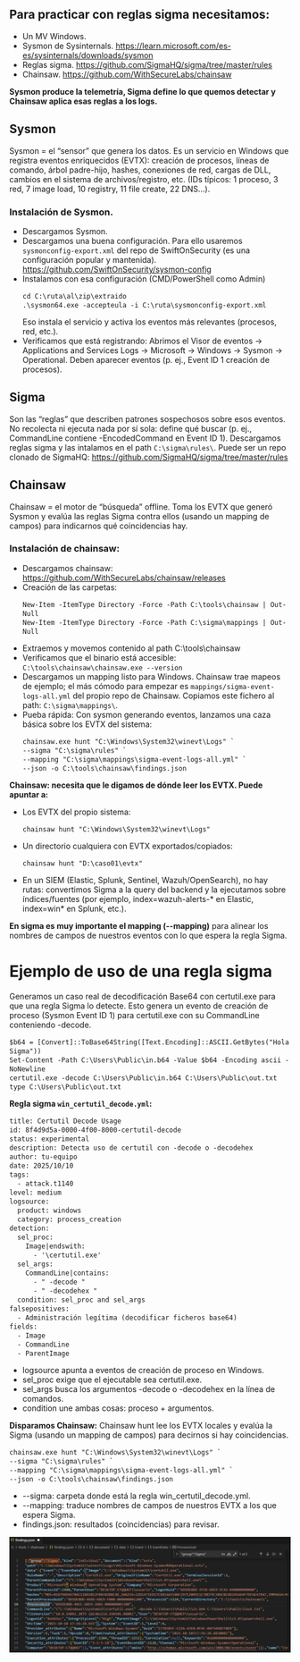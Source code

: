 ## Para practicar con reglas sigma necesitamos:
- Un MV Windows.
- Sysmon de Sysinternals. https://learn.microsoft.com/es-es/sysinternals/downloads/sysmon
- Reglas sigma. https://github.com/SigmaHQ/sigma/tree/master/rules
- Chainsaw. https://github.com/WithSecureLabs/chainsaw

**Sysmon produce la telemetría, Sigma define lo que quemos detectar y Chainsaw aplica esas reglas a los logs.**

## Sysmon
Sysmon = el “sensor” que genera los datos.
Es un servicio en Windows que registra eventos enriquecidos (EVTX): creación de procesos, líneas de comando, árbol padre-hijo, hashes, conexiones de red, cargas de DLL, cambios en el sistema de archivos/registro, etc. (IDs típicos: 1 proceso, 3 red, 7 image load, 10 registry, 11 file create, 22 DNS…).

### Instalación de Sysmon.
- Descargamos Sysmon.
- Descargamos una buena configuración. Para ello usaremos `sysmonconfig-export.xml` del repo de SwiftOnSecurity (es una configuración popular y mantenida). https://github.com/SwiftOnSecurity/sysmon-config
- Instalamos con esa configuración (CMD/PowerShell como Admin)
  ```
  cd C:\ruta\al\zip\extraido
  .\sysmon64.exe -accepteula -i C:\ruta\sysmonconfig-export.xml
  ```
  Eso instala el servicio y activa los eventos más relevantes (procesos, red, etc.). 
- Verificamos que está registrando: Abrimos el Visor de eventos → Applications and Services Logs → Microsoft → Windows → Sysmon → Operational. Deben aparecer eventos (p. ej., Event ID 1 creación de procesos).

## Sigma
Son las “reglas” que describen patrones sospechosos sobre esos eventos. No recolecta ni ejecuta nada por sí sola: define qué buscar (p. ej., CommandLine contiene -EncodedCommand en Event ID 1).
Descargamos reglas sigma y las intalamos en el path `C:\sigma\rules\`. Puede ser un repo clonado de SigmaHQ: https://github.com/SigmaHQ/sigma/tree/master/rules

## Chainsaw
Chainsaw = el motor de “búsqueda” offline. Toma los EVTX que generó Sysmon y evalúa las reglas Sigma contra ellos (usando un mapping de campos) para indicarnos qué coincidencias hay.

### Instalación de chainsaw:
- Descargamos chainsaw: https://github.com/WithSecureLabs/chainsaw/releases
- Creación de las carpetas:
  ```
  New-Item -ItemType Directory -Force -Path C:\tools\chainsaw | Out-Null
  New-Item -ItemType Directory -Force -Path C:\sigma\mappings | Out-Null
  ```
- Extraemos y movemos contenido al path C:\tools\chainsaw
- Verificamos que el binario está accesible: `C:\tools\chainsaw\chainsaw.exe --version`
- Descargamos un mapping listo para Windows. Chainsaw trae mapeos de ejemplo; el más cómodo para empezar es `mappings/sigma-event-logs-all.yml` del propio repo de Chainsaw. Copiamos este fichero al path: `C:\sigma\mappings\`.
- Pueba rápida: Con sysmon generando eventos, lanzamos una caza básica sobre los EVTX del sistema:
  ```
  chainsaw.exe hunt "C:\Windows\System32\winevt\Logs" `
  --sigma "C:\sigma\rules" `
  --mapping "C:\sigma\mappings\sigma-event-logs-all.yml" `
  --json -o C:\tools\chainsaw\findings.json
  ```

**Chainsaw: necesita que le digamos de dónde leer los EVTX. Puede apuntar a:**
- Los EVTX del propio sistema:
  ```
  chainsaw hunt "C:\Windows\System32\winevt\Logs"
  ```
- Un directorio cualquiera con EVTX exportados/copiados:
  ```
  chainsaw hunt "D:\caso01\evtx" 
  ```
- En un SIEM (Elastic, Splunk, Sentinel, Wazuh/OpenSearch), no hay rutas: convertimos Sigma a la query del backend y la ejecutamos sobre índices/fuentes (por ejemplo, index=wazuh-alerts-* en Elastic, index=win* en Splunk, etc.).


**En sigma es muy importante el mapping (--mapping)** para alinear los nombres de campos de nuestros eventos con lo que espera la regla Sigma.


# Ejemplo de uso de una regla sigma
Generamos un caso real de decodificación Base64 con certutil.exe para que una regla Sigma lo detecte. Esto genera un evento de creación de proceso (Sysmon Event ID 1) para certutil.exe con su CommandLine conteniendo -decode.
```
$b64 = [Convert]::ToBase64String([Text.Encoding]::ASCII.GetBytes("Hola Sigma"))
Set-Content -Path C:\Users\Public\in.b64 -Value $b64 -Encoding ascii -NoNewline
certutil.exe -decode C:\Users\Public\in.b64 C:\Users\Public\out.txt
type C:\Users\Public\out.txt
```

**Regla sigma `win_certutil_decode.yml`:**
```
title: Certutil Decode Usage
id: 8f4d9d5a-0000-4f00-8000-certutil-decode
status: experimental
description: Detecta uso de certutil con -decode o -decodehex
author: tu-equipo
date: 2025/10/10
tags:
  - attack.t1140
level: medium
logsource:
  product: windows
  category: process_creation
detection:
  sel_proc:
    Image|endswith:
      - '\certutil.exe'
  sel_args:
    CommandLine|contains:
      - " -decode "
      - " -decodehex "
  condition: sel_proc and sel_args
falsepositives:
  - Administración legítima (decodificar ficheros base64)
fields:
  - Image
  - CommandLine
  - ParentImage
```
- logsource apunta a eventos de creación de proceso en Windows.
- sel_proc exige que el ejecutable sea certutil.exe.
- sel_args busca los argumentos -decode o -decodehex en la línea de comandos.
- condition une ambas cosas: proceso + argumentos.


**Disparamos Chainsaw:**
Chainsaw hunt lee los EVTX locales y evalúa la Sigma (usando un mapping de campos) para decirnos si hay coincidencias.
```
chainsaw.exe hunt "C:\Windows\System32\winevt\Logs" `
--sigma "C:\sigma\rules" `
--mapping "C:\sigma\mappings\sigma-event-logs-all.yml" `
--json -o C:\tools\chainsaw\findings.json
```
- --sigma: carpeta donde está la regla win_certutil_decode.yml.
- --mapping: traduce nombres de campos de nuestros EVTX a los que espera Sigma.
- findings.json: resultados (coincidencias) para revisar.

![Positivos sigma](capturas/findings.png)
